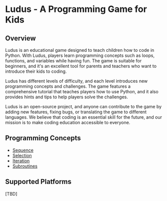 # Ludus - A Programming Game for Kids

## Overview
Ludus is an educational game designed to teach children how to code in Python. With Ludus, players learn programming concepts such as loops, functions, and variables while having fun. The game is suitable for beginners, and it's an excellent tool for parents and teachers who want to introduce their kids to coding.

Ludus has different levels of difficulty, and each level introduces new programming concepts and challenges. The game features a comprehensive tutorial that teaches players how to use Python, and it also provides hints and tips to help players solve the challenges. 

Ludus is an open-source project, and anyone can contribute to the game by adding new features, fixing bugs, or translating the game to different languages. We believe that coding is an essential skill for the future, and our mission is to make coding education accessible to everyone.

## Programming Concepts
- [Sequence](./notebooks/sequence.ipynb)
- [Selection]()
- [Iteration]()
- [Subroutines]()


## Supported Platforms
[TBD]






